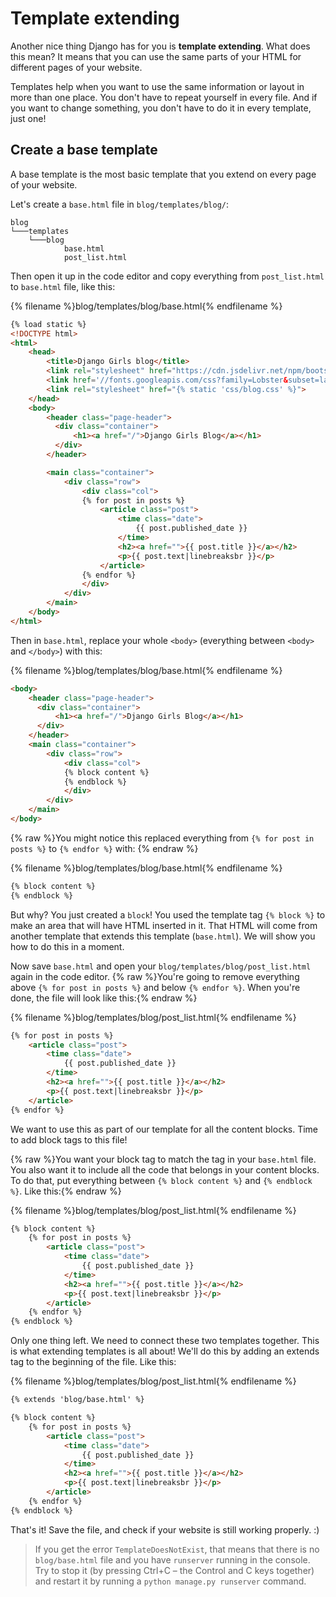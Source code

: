 # Template extending

Another nice thing Django has for you is __template extending__. What does this mean? It means that you can use the same parts of your HTML for different pages of your website.

Templates help when you want to use the same information or layout in more than one place.  You don't have to repeat yourself in every file. And if you want to change something, you don't have to do it in every template, just one!

## Create a base template

A base template is the most basic template that you extend on every page of your website.

Let's create a `base.html` file in `blog/templates/blog/`:

```
blog
└───templates
    └───blog
            base.html
            post_list.html
```

Then open it up in the code editor and copy everything from `post_list.html` to `base.html` file, like this:

{% filename %}blog/templates/blog/base.html{% endfilename %}
```html
{% load static %}
<!DOCTYPE html>
<html>
    <head>
        <title>Django Girls blog</title>
        <link rel="stylesheet" href="https://cdn.jsdelivr.net/npm/bootstrap@5.1.3/dist/css/bootstrap.min.css" integrity="sha384-1BmE4kWBq78iYhFldvKuhfTAU6auU8tT94WrHftjDbrCEXSU1oBoqyl2QvZ6jIW3" crossorigin="anonymous">
        <link href='//fonts.googleapis.com/css?family=Lobster&subset=latin,latin-ext' rel='stylesheet' type='text/css'>
        <link rel="stylesheet" href="{% static 'css/blog.css' %}">
    </head>
    <body>
        <header class="page-header">
          <div class="container">
              <h1><a href="/">Django Girls Blog</a></h1>
          </div>
        </header>

        <main class="container">
            <div class="row">
                <div class="col">
                {% for post in posts %}
                    <article class="post">
                        <time class="date">
                            {{ post.published_date }}
                        </time>
                        <h2><a href="">{{ post.title }}</a></h2>
                        <p>{{ post.text|linebreaksbr }}</p>
                    </article>
                {% endfor %}
                </div>
            </div>
        </main>
    </body>
</html>
```

Then in `base.html`, replace your whole `<body>` (everything between `<body>` and `</body>`) with this:

{% filename %}blog/templates/blog/base.html{% endfilename %}
```html
<body>
    <header class="page-header">
      <div class="container">
          <h1><a href="/">Django Girls Blog</a></h1>
      </div>
    </header>
    <main class="container">
        <div class="row">
            <div class="col">
            {% block content %}
            {% endblock %}
            </div>
        </div>
    </main>
</body>
```

{% raw %}You might notice this replaced everything from `{% for post in posts %}` to `{% endfor %}` with: {% endraw %}

{% filename %}blog/templates/blog/base.html{% endfilename %}
```html
{% block content %}
{% endblock %}
```
But why?  You just created a `block`!  You used the template tag `{% block %}` to make an area that will have HTML inserted in it. That HTML will come from another template that extends this template (`base.html`). We will show you how to do this in a moment.

Now save `base.html` and open your `blog/templates/blog/post_list.html` again in the code editor.
{% raw %}You're going to remove everything above `{% for post in posts %}` and below `{% endfor %}`. When you're done, the file will look like this:{% endraw %}

{% filename %}blog/templates/blog/post_list.html{% endfilename %}
```html
{% for post in posts %}
    <article class="post">
        <time class="date">
            {{ post.published_date }}
        </time>
        <h2><a href="">{{ post.title }}</a></h2>
        <p>{{ post.text|linebreaksbr }}</p>
    </article>
{% endfor %}
```

We want to use this as part of our template for all the content blocks.
Time to add block tags to this file!

{% raw %}You want your block tag to match the tag in your `base.html` file. You also want it to include all the code that belongs in your content blocks. To do that, put everything between `{% block content %}` and `{% endblock %}`. Like this:{% endraw %}

{% filename %}blog/templates/blog/post_list.html{% endfilename %}
```html
{% block content %}
    {% for post in posts %}
        <article class="post">
            <time class="date">
                {{ post.published_date }}
            </time>
            <h2><a href="">{{ post.title }}</a></h2>
            <p>{{ post.text|linebreaksbr }}</p>
        </article>
    {% endfor %}
{% endblock %}
```

Only one thing left. We need to connect these two templates together.  This is what extending templates is all about!  We'll do this by adding an extends tag to the beginning of the file. Like this:

{% filename %}blog/templates/blog/post_list.html{% endfilename %}
```html
{% extends 'blog/base.html' %}

{% block content %}
    {% for post in posts %}
        <article class="post">
            <time class="date">
                {{ post.published_date }}
            </time>
            <h2><a href="">{{ post.title }}</a></h2>
            <p>{{ post.text|linebreaksbr }}</p>
        </article>
    {% endfor %}
{% endblock %}
```

That's it! Save the file, and check if your website is still working properly. :)

> If you get the error `TemplateDoesNotExist`, that means that there is no `blog/base.html` file and you have `runserver` running in the console. Try to stop it (by pressing Ctrl+C – the Control and C keys together) and restart it by running a `python manage.py runserver` command.
